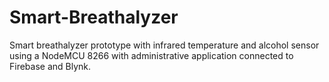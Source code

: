 # Smart-Breathalyzer
Smart breathalyzer prototype with infrared temperature and alcohol sensor using a NodeMCU 8266 with administrative application connected to Firebase and Blynk.
